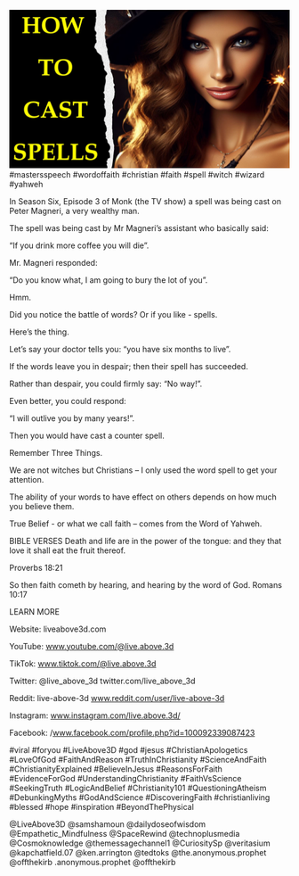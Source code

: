 ![Video cover image](../cover.jpg "cover photo")
#mastersspeech #wordoffaith #christian #faith #spell #witch #wizard #yahweh

In Season Six, Episode 3 of Monk (the TV show) a spell was being cast on Peter Magneri, a very wealthy man.

The spell was being cast by Mr Magneri’s assistant who basically said:

“If you drink more coffee you will die”.

Mr. Magneri responded:

“Do you know what, I am going to bury the lot of you”.

Hmm.

Did you notice the battle of words? Or if you like - spells.

Here’s the thing.

Let’s say your doctor tells you: “you have six months to live”.

If the words leave you in despair; then their spell has succeeded.

Rather than despair, you could firmly say: “No way!”.

Even better, you could respond: 

“I will outlive you by many years!”. 

Then you would have cast a counter spell.

Remember Three Things.

We are not witches but Christians – I only used the word spell to get your attention.

The ability of your words to have effect on others depends on how much you believe them.

True Belief - or what we call faith – comes from the Word of Yahweh.


BIBLE VERSES
Death and life are in the power of the tongue: and they that love it shall eat the fruit thereof.

Proverbs 18:21

So then faith cometh by hearing, and hearing by the word of God.
Romans 10:17

LEARN MORE

Website: liveabove3d.com

YouTube: www.youtube.com/@live.above.3d

TikTok: www.tiktok.com/@live.above.3d

Twitter: @live_above_3d twitter.com/live_above_3d

Reddit: live-above-3d www.reddit.com/user/live-above-3d

Instagram: www.instagram.com/live.above.3d/

Facebook: /www.facebook.com/profile.php?id=100092339087423

#viral #foryou #LiveAbove3D #god #jesus #ChristianApologetics #LoveOfGod #FaithAndReason #TruthInChristianity #ScienceAndFaith #ChristianityExplained #BelieveInJesus #ReasonsForFaith #EvidenceForGod #UnderstandingChristianity #FaithVsScience #SeekingTruth #LogicAndBelief #Christianity101 #QuestioningAtheism #DebunkingMyths #GodAndScience #DiscoveringFaith #christianliving #blessed #hope #inspiration #BeyondThePhysical

@LiveAbove3D @samshamoun @dailydoseofwisdom @Empathetic_Mindfulness @SpaceRewind @technoplusmedia @Cosmoknowledge @themessagechannel1 @CuriositySp @veritasium @kapchatfield.07 @ken.arrington @tedtoks @the.anonymous.prophet @offthekirb
.anonymous.prophet @offthekirb
